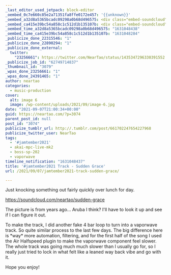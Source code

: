 ```yaml
---
_last_editor_used_jetpack: block-editor
_oembed_0c7e660c85e2a71351fa8ffe0172e457: '{{unknown}}'
_oembed_a32d8a5365bcadc09298a0b68d496575: <div class="embed-soundcloud"><iframe title="Sudden Grace by NearTao" width="500" height="400" scrolling="no" frameborder="no" src="https://w.soundcloud.com/player/?visual=true&url=https%3A%2F%2Fapi.soundcloud.com%2Ftracks%2F1120560385&show_artwork=true&maxheight=750&maxwidth=500"></iframe></div>
_oembed_ca415e39bc54a858c1c512d1b135107b: <div class="embed-soundcloud"><iframe title="Sudden Grace by NearTao" width="750" height="400" scrolling="no" frameborder="no" src="https://w.soundcloud.com/player/?visual=true&url=https%3A%2F%2Fapi.soundcloud.com%2Ftracks%2F1120560385&show_artwork=true&maxheight=1000&maxwidth=750"></iframe></div>
_oembed_time_a32d8a5365bcadc09298a0b68d496575: "1631048438"
_oembed_time_ca415e39bc54a858c1c512d1b135107b: "1631048284"
_publicize_done_22315546: "1"
_publicize_done_22890294: "1"
_publicize_done_external:
  twitter:
    "23256661": https://twitter.com/NearTao/status/1435347296330391552
_publicize_job_id: "62749714837"
_thumbnail_id: "3079"
_wpas_done_23256661: "1"
_wpas_done_24391465: "1"
author: neartao
categories:
  - music-production
cover:
  alt: image 6
  image: /wp-content/uploads/2021/09/image-6.jpg
date: "2021-09-07T21:00:34+00:00"
guid: https://neartao.com/?p=3074
parent_post_id: null
post_id: "3074"
publicize_tumblr_url: http://.tumblr.com/post/661702247654227968
publicize_twitter_user: NearTao
tags:
  - '#jamtember2021'
  - akai-mpc-live-mk2
  - boss-sp-202
  - vaporwave
timeline_notification: "1631048437"
title: '#jamtember2021 Track - Sudden Grace'
url: /2021/09/07/jamtember2021-track-sudden-grace/

---
```

Just knocking something out fairly quickly over lunch for day.

https://soundcloud.com/neartao/sudden-grace

The picture is from years ago... Aruba I think? I'll have to look it up and see if I can figure it out.

To make the track, I did another fake 4 bar loop to turn into a vaporwave track. So quite similar process to the last few days. The big difference here is \*way\* more automation, filtering, and for the first half of the song I used the Air Halfspeed plugin to make the vaporwave component feel slower. The whole track was going much much slower than I usually go for, so I really just tried to lock in what felt like a leaned way back vibe and go with it.

Hope you enjoy!
